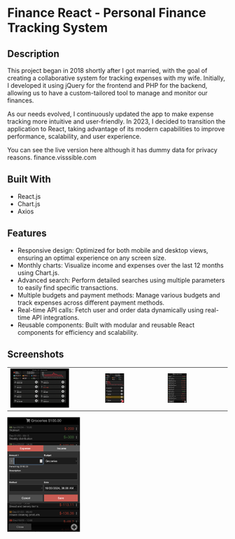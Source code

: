 # Finance React - Personal Finance Tracking System

## Description
This project began in 2018 shortly after I got married, with the goal of creating a collaborative system for tracking expenses with my wife. Initially, I developed it using jQuery for the frontend and PHP for the backend, allowing us to have a custom-tailored tool to manage and monitor our finances.

As our needs evolved, I continuously updated the app to make expense tracking more intuitive and user-friendly. In 2023, I decided to transition the application to React, taking advantage of its modern capabilities to improve performance, scalability, and user experience.

You can see the live version here although it has dummy data for privacy reasons.
finance.visssible.com

## Built With
- React.js
- Chart.js 
- Axios

## Features
-  Responsive design: Optimized for both mobile and desktop views, ensuring an optimal experience on any screen size.
-  Monthly charts: Visualize income and expenses over the last 12 months using Chart.js.
-  Advanced search: Perform detailed searches using multiple parameters to easily find specific transactions.
-  Multiple budgets and payment methods: Manage various budgets and track expenses across different payment methods.
-  Real-time API calls: Fetch user and order data dynamically using real-time API integrations.
-  Reusable components: Built with modular and reusable React components for efficiency and scalability.

## Screenshots
<table><tr>
  <td>
    <img src="./screenshots/desktop-view.jpg" alt="Descripción del screenshot" width="66%"/>
  </td>
  <td>
    <img src="./screenshots/mobile-view.png" alt="Descripción del screenshot" width="33%"/>
  </td>
  <td>
    <img src="./screenshots/records-view.png" alt="Descripción del screenshot" width="33%"/>
  </td>
</tr></table>



<img src="./screenshots/add-record-view.png" alt="Descripción del screenshot" width="33%"/>
